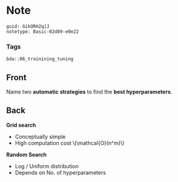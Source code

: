 # Note
```
guid: GikORH2q]J
notetype: Basic-02d89-e0e22
```

### Tags
```
bda::06_trainining_tuning
```

## Front
Name two <b>automatic strategies</b> to find the <b>best
hyperparameters</b>.

## Back
<b>Grid search</b>
<ul>
  <li>Conceptually simple
  <li>High computation cost \(\mathcal{O}(n^m)\)
</ul><b>Random Search</b>
<ul>
  <li>Log / Uniform distribution
  <li>Depends on No. of hyperparameters
</ul>
